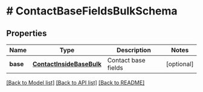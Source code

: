 # # ContactBaseFieldsBulkSchema

## Properties

Name | Type | Description | Notes
------------ | ------------- | ------------- | -------------
**base** | [**ContactInsideBaseBulk**](ContactInsideBaseBulk.md) | Contact base fields | [optional] 

[[Back to Model list]](../../README.md#documentation-for-models) [[Back to API list]](../../README.md#documentation-for-api-endpoints) [[Back to README]](../../README.md)


